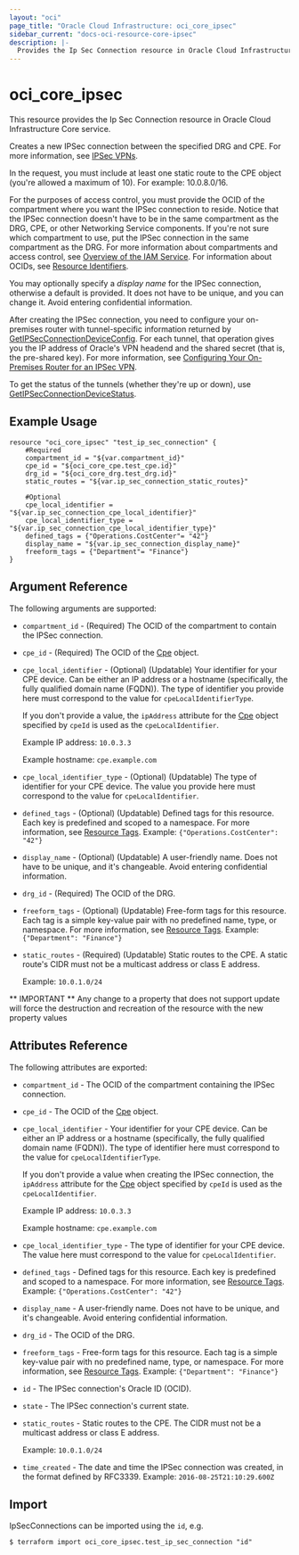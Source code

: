 ```yaml
---
layout: "oci"
page_title: "Oracle Cloud Infrastructure: oci_core_ipsec"
sidebar_current: "docs-oci-resource-core-ipsec"
description: |-
  Provides the Ip Sec Connection resource in Oracle Cloud Infrastructure Core service
---
```


# oci_core_ipsec
This resource provides the Ip Sec Connection resource in Oracle Cloud Infrastructure Core service.

Creates a new IPSec connection between the specified DRG and CPE. For more information, see
[IPSec VPNs](https://docs.cloud.oracle.com/iaas/Content/Network/Tasks/managingIPsec.htm).

In the request, you must include at least one static route to the CPE object (you're allowed a maximum
of 10). For example: 10.0.8.0/16.

For the purposes of access control, you must provide the OCID of the compartment where you want the
IPSec connection to reside. Notice that the IPSec connection doesn't have to be in the same compartment
as the DRG, CPE, or other Networking Service components. If you're not sure which compartment to
use, put the IPSec connection in the same compartment as the DRG. For more information about
compartments and access control, see
[Overview of the IAM Service](https://docs.cloud.oracle.com/iaas/Content/Identity/Concepts/overview.htm).
For information about OCIDs, see [Resource Identifiers](https://docs.cloud.oracle.com/iaas/Content/General/Concepts/identifiers.htm).

You may optionally specify a *display name* for the IPSec connection, otherwise a default is provided.
It does not have to be unique, and you can change it. Avoid entering confidential information.

After creating the IPSec connection, you need to configure your on-premises router
with tunnel-specific information returned by
[GetIPSecConnectionDeviceConfig](https://docs.cloud.oracle.com/iaas/api/#/en/iaas/20160918/IPSecConnectionDeviceConfig/GetIPSecConnectionDeviceConfig).
For each tunnel, that operation gives you the IP address of Oracle's VPN headend and the shared secret
(that is, the pre-shared key). For more information, see
[Configuring Your On-Premises Router for an IPSec VPN](https://docs.cloud.oracle.com/iaas/Content/Network/Tasks/configuringCPE.htm).

To get the status of the tunnels (whether they're up or down), use
[GetIPSecConnectionDeviceStatus](https://docs.cloud.oracle.com/iaas/api/#/en/iaas/20160918/IPSecConnectionDeviceStatus/GetIPSecConnectionDeviceStatus).


## Example Usage

```hcl
resource "oci_core_ipsec" "test_ip_sec_connection" {
	#Required
	compartment_id = "${var.compartment_id}"
	cpe_id = "${oci_core_cpe.test_cpe.id}"
	drg_id = "${oci_core_drg.test_drg.id}"
	static_routes = "${var.ip_sec_connection_static_routes}"

	#Optional
	cpe_local_identifier = "${var.ip_sec_connection_cpe_local_identifier}"
	cpe_local_identifier_type = "${var.ip_sec_connection_cpe_local_identifier_type}"
	defined_tags = {"Operations.CostCenter"= "42"}
	display_name = "${var.ip_sec_connection_display_name}"
	freeform_tags = {"Department"= "Finance"}
}
```

## Argument Reference

The following arguments are supported:

* `compartment_id` - (Required) The OCID of the compartment to contain the IPSec connection.
* `cpe_id` - (Required) The OCID of the [Cpe](https://docs.cloud.oracle.com/iaas/api/#/en/iaas/20160918/Cpe/) object.
* `cpe_local_identifier` - (Optional) (Updatable) Your identifier for your CPE device. Can be either an IP address or a hostname (specifically, the fully qualified domain name (FQDN)). The type of identifier you provide here must correspond to the value for `cpeLocalIdentifierType`.

	If you don't provide a value, the `ipAddress` attribute for the [Cpe](https://docs.cloud.oracle.com/iaas/api/#/en/iaas/20160918/Cpe/) object specified by `cpeId` is used as the `cpeLocalIdentifier`.

	Example IP address: `10.0.3.3`

	Example hostname: `cpe.example.com` 
* `cpe_local_identifier_type` - (Optional) (Updatable) The type of identifier for your CPE device. The value you provide here must correspond to the value for `cpeLocalIdentifier`. 
* `defined_tags` - (Optional) (Updatable) Defined tags for this resource. Each key is predefined and scoped to a namespace. For more information, see [Resource Tags](https://docs.cloud.oracle.com/iaas/Content/General/Concepts/resourcetags.htm).  Example: `{"Operations.CostCenter": "42"}` 
* `display_name` - (Optional) (Updatable) A user-friendly name. Does not have to be unique, and it's changeable. Avoid entering confidential information.
* `drg_id` - (Required) The OCID of the DRG.
* `freeform_tags` - (Optional) (Updatable) Free-form tags for this resource. Each tag is a simple key-value pair with no predefined name, type, or namespace. For more information, see [Resource Tags](https://docs.cloud.oracle.com/iaas/Content/General/Concepts/resourcetags.htm).  Example: `{"Department": "Finance"}` 
* `static_routes` - (Required) (Updatable) Static routes to the CPE. A static route's CIDR must not be a multicast address or class E address.

	

	Example: `10.0.1.0/24` 


** IMPORTANT **
Any change to a property that does not support update will force the destruction and recreation of the resource with the new property values

## Attributes Reference

The following attributes are exported:

* `compartment_id` - The OCID of the compartment containing the IPSec connection.
* `cpe_id` - The OCID of the [Cpe](https://docs.cloud.oracle.com/iaas/api/#/en/iaas/20160918/Cpe/) object.
* `cpe_local_identifier` - Your identifier for your CPE device. Can be either an IP address or a hostname (specifically, the fully qualified domain name (FQDN)). The type of identifier here must correspond to the value for `cpeLocalIdentifierType`.

	If you don't provide a value when creating the IPSec connection, the `ipAddress` attribute for the [Cpe](https://docs.cloud.oracle.com/iaas/api/#/en/iaas/20160918/Cpe/) object specified by `cpeId` is used as the `cpeLocalIdentifier`.

	Example IP address: `10.0.3.3`

	Example hostname: `cpe.example.com` 
* `cpe_local_identifier_type` - The type of identifier for your CPE device. The value here must correspond to the value for `cpeLocalIdentifier`. 
* `defined_tags` - Defined tags for this resource. Each key is predefined and scoped to a namespace. For more information, see [Resource Tags](https://docs.cloud.oracle.com/iaas/Content/General/Concepts/resourcetags.htm).  Example: `{"Operations.CostCenter": "42"}` 
* `display_name` - A user-friendly name. Does not have to be unique, and it's changeable. Avoid entering confidential information. 
* `drg_id` - The OCID of the DRG.
* `freeform_tags` - Free-form tags for this resource. Each tag is a simple key-value pair with no predefined name, type, or namespace. For more information, see [Resource Tags](https://docs.cloud.oracle.com/iaas/Content/General/Concepts/resourcetags.htm).  Example: `{"Department": "Finance"}` 
* `id` - The IPSec connection's Oracle ID (OCID).
* `state` - The IPSec connection's current state.
* `static_routes` - Static routes to the CPE. The CIDR must not be a multicast address or class E address.

	

	Example: `10.0.1.0/24` 
* `time_created` - The date and time the IPSec connection was created, in the format defined by RFC3339.  Example: `2016-08-25T21:10:29.600Z` 

## Import

IpSecConnections can be imported using the `id`, e.g.

```
$ terraform import oci_core_ipsec.test_ip_sec_connection "id"
```

